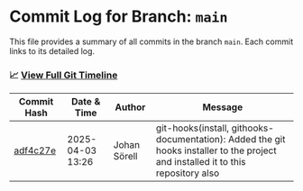 # Commit Log for Branch: `main`

This file provides a summary of all commits in the branch `main`.
Each commit links to its detailed log.

### 📈 [View Full Git Timeline](./git_timeline_report.md)

| Commit Hash | Date & Time       | Author       | Message           |
|-------------|------------------|--------------|-------------------|
| [adf4c27e](./adf4c27e.md) | 2025-04-03 13:26 | Johan Sörell | git-hooks(install, githooks-documentation): Added the git hooks installer to the project and installed it to this repository also |
